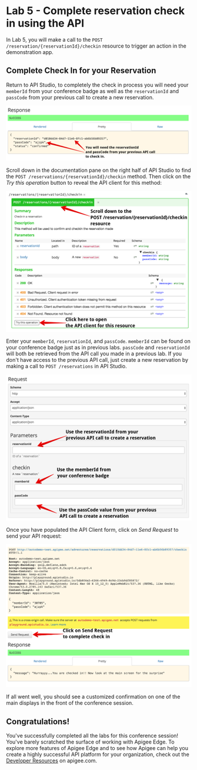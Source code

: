 # Lab 5 - Complete reservation check in using the API

In Lab 5, you will make a call to the `POST /reservation/{reservationId}/checkin` resource to trigger an action in the demonstration app.

## Complete Check In for your Reservation

Return to API Studio, to completely the check in process you will need your `memberId` from your conference badge as well as the `reservationId` and `passCode` from your previous call to create a new reservation. 

![Reservation ID](images/reservation-id-and-pass.png)

Scroll down in the documentation pane on the right half of API Studio to find the `POST /reservations/{reservationId}/checkin` method. Then click on the *Try this operation* button to reveal the API client for this method:

![Reservation ID](images/check-in-op.png)

Enter your `memberId`, `reservationId`, and `passCode`. `memberId` can be found on your conference badge just as in previous labs. `passCode` and `reservationId` will both be retrieved from the API call you made in a previous lab. If you don't have access to the previous API call, just create a new reservation by making a call to `POST /reservations` in API Studio. 

![Reservation ID](images/check-in-params.png)

Once you have populated the API Client form, click on *Send Request* to send your API request:

![Reservation ID](images/check-in-response.png)

If all went well, you should see a customized confirmation on one of the main displays in the front of the conference session.

## Congratulations!

You've successfully completed all the labs for this conference session! You've barely scratched the surface of working with Apigee Edge. To explore more features of Apigee Edge and to see how Apigee can help you create a highly successful API platform for your organization, check out the [Developer Resources](https://apigee.com/about/developers) on apigee.com. 

